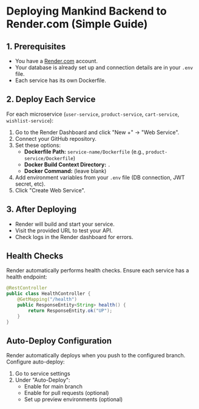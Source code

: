 # Deploying Mankind Backend to Render.com (Simple Guide)

## 1. Prerequisites
- You have a [Render.com](https://render.com) account.
- Your database is already set up and connection details are in your `.env` file.
- Each service has its own Dockerfile.

## 2. Deploy Each Service

For each microservice (`user-service`, `product-service`, `cart-service`, `wishlist-service`):

1. Go to the Render Dashboard and click "New +" → "Web Service".
2. Connect your GitHub repository.
3. Set these options:
   - **Dockerfile Path:** `service-name/Dockerfile` (e.g., `product-service/Dockerfile`)
   - **Docker Build Context Directory:** `.`
   - **Docker Command:** (leave blank)
4. Add environment variables from your `.env` file (DB connection, JWT secret, etc).
5. Click "Create Web Service".

## 3. After Deploying

- Render will build and start your service.
- Visit the provided URL to test your API.
- Check logs in the Render dashboard for errors.

## Health Checks

Render automatically performs health checks. Ensure each service has a health endpoint:

```java
@RestController
public class HealthController {
    @GetMapping("/health")
    public ResponseEntity<String> health() {
        return ResponseEntity.ok("UP");
    }
}
```

## Auto-Deploy Configuration

Render automatically deploys when you push to the configured branch. Configure auto-deploy:

1. Go to service settings
2. Under "Auto-Deploy":
   - Enable for main branch
   - Enable for pull requests (optional)
   - Set up preview environments (optional)

